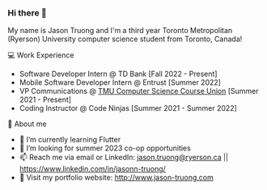 ### Hi there 👋

My name is Jason Truong and I'm a third year Toronto Metropolitan (Ryerson) University computer science student from Toronto, Canada!

💻 Work Experience
- Software Developer Intern @ TD Bank [Fall 2022 - Present]
- Mobile Software Developer Intern @ Entrust [Summer 2022]
- VP Communications @ [TMU Computer Science Course Union](https://www.instagram.com/tmu_cscu/) [Summer 2021 - Present]
- Coding Instructor @ Code Ninjas [Summer 2021 - Summer 2022]

👦 About me
- 🌱 I’m currently learning Flutter
- 🤔 I’m looking for summer 2023 co-op opportunities
- 📫 Reach me via email or LinkedIn: jason.truong@ryerson.ca || https://www.linkedin.com/in/jasonn-truong/
- 💬 Visit my portfolio website: http://www.jason-truong.com
